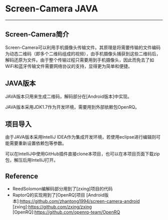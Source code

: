 # Screen-Camera JAVA
---
## Screen-Camera简介
Screen-Camera可以利用手机摄像头传输文件。其原理是将需要传输的文件编码为动态二维码（即多个二维码组成的视频），由手机摄像头捕获到这些二维码后，解码还原为文件。由于整个传输过程只需要用到手机摄像头，因此而免去了如WiFi和蓝牙传输文件需要网络协议的支持，显得更为简单和便捷。
## JAVA版本
JAVA版本只用来生成二维码，解码部分在[Android版本]中实现。

JAVA版本采用JDK1.7作为开发环境，需要用到外部依赖包OpenRQ。
## 项目导入
由于JAVA版本采用IntelliJ IDEA作为集成开发环境，若使用eclipse进行编辑则可能需要重新设置依赖包等参数。

可以在IntelliJ中使用GitHub插件直接clone本项目，也可以在本项目页面下载zip包，解压后用IntelliJ打开。
## Reference
- ReedSolomon编解码部分用到了[zxing]项目的代码
- RaptorQ的实现用到了[OpenRQ]项目
[Android版本]:https://github.com/zhantong1994/screen-camera-android
[zxing]:https://github.com/zxing/zxing
[OpenRQ]:https://github.com/openrq-team/OpenRQ
